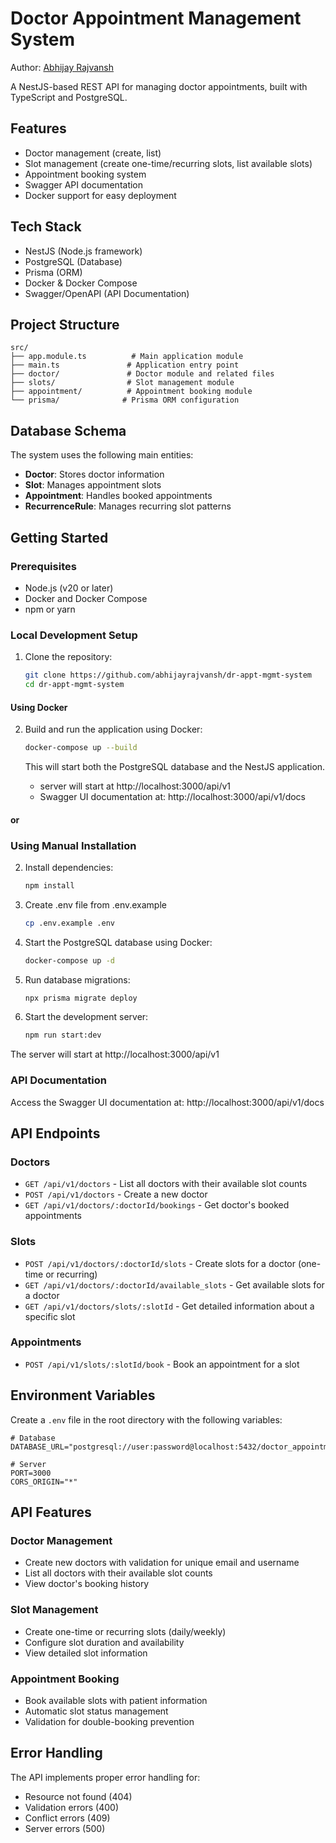 # Doctor Appointment Management System

Author: [Abhijay Rajvansh](https://abhijayrajvansh.com)

A NestJS-based REST API for managing doctor appointments, built with TypeScript and PostgreSQL.

## Features

- Doctor management (create, list)
- Slot management (create one-time/recurring slots, list available slots)
- Appointment booking system
- Swagger API documentation
- Docker support for easy deployment

## Tech Stack

- NestJS (Node.js framework)
- PostgreSQL (Database)
- Prisma (ORM)
- Docker & Docker Compose
- Swagger/OpenAPI (API Documentation)

## Project Structure

```
src/
├── app.module.ts          # Main application module
├── main.ts               # Application entry point
├── doctor/               # Doctor module and related files
├── slots/                # Slot management module
├── appointment/          # Appointment booking module
└── prisma/              # Prisma ORM configuration
```

## Database Schema

The system uses the following main entities:

- **Doctor**: Stores doctor information
- **Slot**: Manages appointment slots
- **Appointment**: Handles booked appointments
- **RecurrenceRule**: Manages recurring slot patterns

## Getting Started

### Prerequisites

- Node.js (v20 or later)
- Docker and Docker Compose
- npm or yarn

### Local Development Setup

1. Clone the repository:
   ```bash
   git clone https://github.com/abhijayrajvansh/dr-appt-mgmt-system
   cd dr-appt-mgmt-system
   ```

#### Using Docker

2. Build and run the application using Docker:

    ```bash
    docker-compose up --build
    ```
    This will start both the PostgreSQL database and the NestJS application.
    - server will start at http://localhost:3000/api/v1
    - Swagger UI documentation at: http://localhost:3000/api/v1/docs

#### or

### Using Manual Installation

2. Install dependencies:
   ```bash
   npm install
   ```

3. Create .env file from .env.example
   ```bash
   cp .env.example .env
   ```

4. Start the PostgreSQL database using Docker:
   ```bash
   docker-compose up -d
   ```

5. Run database migrations:
   ```bash
   npx prisma migrate deploy
   ```

6. Start the development server:
   ```bash
   npm run start:dev
   ```

The server will start at http://localhost:3000/api/v1

### API Documentation

Access the Swagger UI documentation at: http://localhost:3000/api/v1/docs

## API Endpoints

### Doctors

- `GET /api/v1/doctors` - List all doctors with their available slot counts
- `POST /api/v1/doctors` - Create a new doctor
- `GET /api/v1/doctors/:doctorId/bookings` - Get doctor's booked appointments

### Slots

- `POST /api/v1/doctors/:doctorId/slots` - Create slots for a doctor (one-time or recurring)
- `GET /api/v1/doctors/:doctorId/available_slots` - Get available slots for a doctor
- `GET /api/v1/doctors/slots/:slotId` - Get detailed information about a specific slot

### Appointments

- `POST /api/v1/slots/:slotId/book` - Book an appointment for a slot





## Environment Variables

Create a `.env` file in the root directory with the following variables:

```env
# Database
DATABASE_URL="postgresql://user:password@localhost:5432/doctor_appointments"

# Server
PORT=3000
CORS_ORIGIN="*"
```

## API Features

### Doctor Management
- Create new doctors with validation for unique email and username
- List all doctors with their available slot counts
- View doctor's booking history

### Slot Management
- Create one-time or recurring slots (daily/weekly)
- Configure slot duration and availability
- View detailed slot information

### Appointment Booking
- Book available slots with patient information
- Automatic slot status management
- Validation for double-booking prevention

## Error Handling

The API implements proper error handling for:
- Resource not found (404)
- Validation errors (400)
- Conflict errors (409)
- Server errors (500)